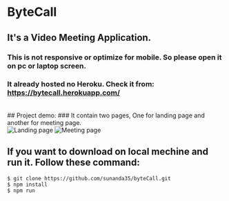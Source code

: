 # ByteCall
## It's a Video Meeting Application.
### This is not responsive or optimize for mobile. So please open it on pc or laptop screen.

### It already hosted no Heroku. Check it from: https://bytecall.herokuapp.com/
<br>
## Project demo:
### It contain two pages, One for landing page and another for meeting page.<br>

<img src="https://github.com/sunanda35/byteCall/blob/master/assets/landing.png" alt="Landing page">
<img src="https://github.com/sunanda35/byteCall/blob/master/assets/video.jpg" alt="Meeting page">

## If you want to download on local mechine and run it. Follow these command: 
`$ git clone https://github.com/sunanda35/byteCall.git` <br>`$ npm install` <br> `$ npm run`

